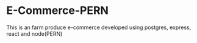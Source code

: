 # E-Commerce-PERN
This is an farm produce e-commerce  developed using postgres, express, react and node(PERN)
